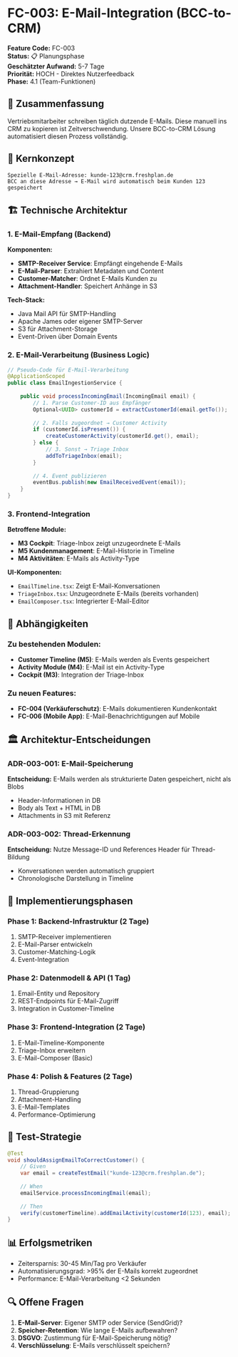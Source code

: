 # FC-003: E-Mail-Integration (BCC-to-CRM)

**Feature Code:** FC-003  
**Status:** 📋 Planungsphase  
**Geschätzter Aufwand:** 5-7 Tage  
**Priorität:** HOCH - Direktes Nutzerfeedback  
**Phase:** 4.1 (Team-Funktionen)  

## 🎯 Zusammenfassung

Vertriebsmitarbeiter schreiben täglich dutzende E-Mails. Diese manuell ins CRM zu kopieren ist Zeitverschwendung. Unsere BCC-to-CRM Lösung automatisiert diesen Prozess vollständig.

## 📧 Kernkonzept

```
Spezielle E-Mail-Adresse: kunde-123@crm.freshplan.de
BCC an diese Adresse → E-Mail wird automatisch beim Kunden 123 gespeichert
```

## 🏗️ Technische Architektur

### 1. E-Mail-Empfang (Backend)

**Komponenten:**
- **SMTP-Receiver Service**: Empfängt eingehende E-Mails
- **E-Mail-Parser**: Extrahiert Metadaten und Content
- **Customer-Matcher**: Ordnet E-Mails Kunden zu
- **Attachment-Handler**: Speichert Anhänge in S3

**Tech-Stack:**
- Java Mail API für SMTP-Handling
- Apache James oder eigener SMTP-Server
- S3 für Attachment-Storage
- Event-Driven über Domain Events

### 2. E-Mail-Verarbeitung (Business Logic)

```java
// Pseudo-Code für E-Mail-Verarbeitung
@ApplicationScoped
public class EmailIngestionService {
    
    public void processIncomingEmail(IncomingEmail email) {
        // 1. Parse Customer-ID aus Empfänger
        Optional<UUID> customerId = extractCustomerId(email.getTo());
        
        // 2. Falls zugeordnet → Customer Activity
        if (customerId.isPresent()) {
            createCustomerActivity(customerId.get(), email);
        } else {
            // 3. Sonst → Triage Inbox
            addToTriageInbox(email);
        }
        
        // 4. Event publizieren
        eventBus.publish(new EmailReceivedEvent(email));
    }
}
```

### 3. Frontend-Integration

**Betroffene Module:**
- **M3 Cockpit**: Triage-Inbox zeigt unzugeordnete E-Mails
- **M5 Kundenmanagement**: E-Mail-Historie in Timeline
- **M4 Aktivitäten**: E-Mails als Activity-Type

**UI-Komponenten:**
- `EmailTimeline.tsx`: Zeigt E-Mail-Konversationen
- `TriageInbox.tsx`: Unzugeordnete E-Mails (bereits vorhanden)
- `EmailComposer.tsx`: Integrierter E-Mail-Editor

## 🔗 Abhängigkeiten

### Zu bestehenden Modulen:
- **Customer Timeline (M5)**: E-Mails werden als Events gespeichert
- **Activity Module (M4)**: E-Mail ist ein Activity-Type
- **Cockpit (M3)**: Integration der Triage-Inbox

### Zu neuen Features:
- **FC-004 (Verkäuferschutz)**: E-Mails dokumentieren Kundenkontakt
- **FC-006 (Mobile App)**: E-Mail-Benachrichtigungen auf Mobile

## 🏛️ Architektur-Entscheidungen

### ADR-003-001: E-Mail-Speicherung
**Entscheidung:** E-Mails werden als strukturierte Daten gespeichert, nicht als Blobs
- Header-Informationen in DB
- Body als Text + HTML in DB
- Attachments in S3 mit Referenz

### ADR-003-002: Thread-Erkennung
**Entscheidung:** Nutze Message-ID und References Header für Thread-Bildung
- Konversationen werden automatisch gruppiert
- Chronologische Darstellung in Timeline

## 🚀 Implementierungsphasen

### Phase 1: Backend-Infrastruktur (2 Tage)
1. SMTP-Receiver implementieren
2. E-Mail-Parser entwickeln
3. Customer-Matching-Logik
4. Event-Integration

### Phase 2: Datenmodell & API (1 Tag)
1. Email-Entity und Repository
2. REST-Endpoints für E-Mail-Zugriff
3. Integration in Customer-Timeline

### Phase 3: Frontend-Integration (2 Tage)
1. E-Mail-Timeline-Komponente
2. Triage-Inbox erweitern
3. E-Mail-Composer (Basic)

### Phase 4: Polish & Features (2 Tage)
1. Thread-Gruppierung
2. Attachment-Handling
3. E-Mail-Templates
4. Performance-Optimierung

## 🧪 Test-Strategie

```java
@Test
void shouldAssignEmailToCorrectCustomer() {
    // Given
    var email = createTestEmail("kunde-123@crm.freshplan.de");
    
    // When
    emailService.processIncomingEmail(email);
    
    // Then
    verify(customerTimeline).addEmailActivity(customerId(123), email);
}
```

## 📊 Erfolgsmetriken

- Zeitersparnis: 30-45 Min/Tag pro Verkäufer
- Automatisierungsgrad: >95% der E-Mails korrekt zugeordnet
- Performance: E-Mail-Verarbeitung <2 Sekunden

## 🔍 Offene Fragen

1. **E-Mail-Server**: Eigener SMTP oder Service (SendGrid)?
2. **Speicher-Retention**: Wie lange E-Mails aufbewahren?
3. **DSGVO**: Zustimmung für E-Mail-Speicherung nötig?
4. **Verschlüsselung**: E-Mails verschlüsselt speichern?